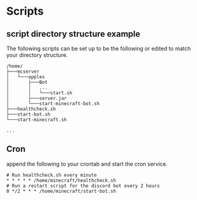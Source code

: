 # Scripts

## script directory structure example

The following scripts can be set up to be the following or edited to match your directory structure.

```
/home/
├───mcserver
│   └───apples
│       ├───Bot
│       │   ...
│       │   └───start.sh
│       ├───server.jar
│       └───start-minecraft-bot.sh
├───healthcheck.sh
├───start-bot.sh
└───start-minecraft.sh

...
```
## Cron

append the following to your crontab and start the cron service.  
```
# Run healthcheck.sh every minute
* * * * * /home/minecraft/healthcheck.sh
# Run a restart script for the discord bot every 2 hours
0 */2 * * * /home/minecraft/start-bot.sh

```
